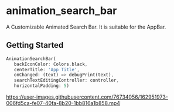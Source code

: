 # animation_search_bar

A Customizable Animated Search Bar. It is suitable for the AppBar.

## Getting Started

```dart
AnimationSearchBar(
   backIconColor: Colors.black,
   centerTitle: 'App Title',
   onChanged: (text) => debugPrint(text),
   searchTextEditingController: controller,
   horizontalPadding: 5)
```



https://user-images.githubusercontent.com/76734056/162951973-006fd5ca-fe07-40fa-8b20-1bb816a1b858.mp4

